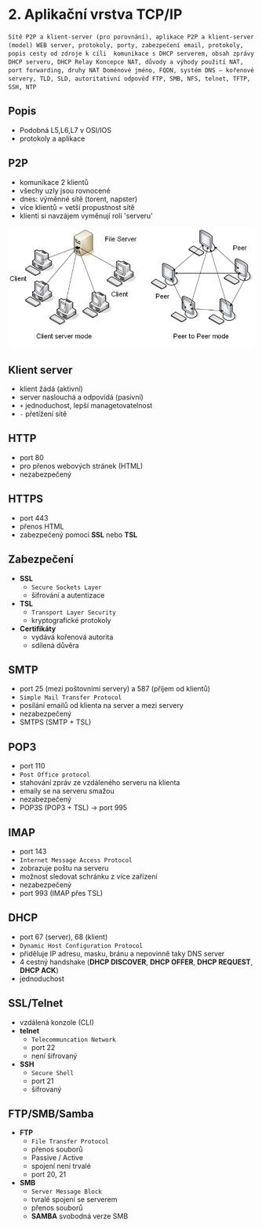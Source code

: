 # 2. Aplikační vrstva TCP/IP

`Sítě P2P a klient-server (pro porovnání), aplikace P2P a klient-server (model)
WEB server, protokoly, porty, zabezpečení
email, protokoly, popis cesty od zdroje k cíli 
komunikace s DHCP serverem, obsah zprávy DHCP serveru, DHCP Relay
Koncepce NAT, důvody a výhody použití NAT, port forwarding, druhy NAT
Doménové jméno, FQDN, systém DNS – kořenové servery, TLD, SLD, autoritativní odpověď
FTP, SMB, NFS, telnet, TFTP, SSH, NTP`

## Popis

- Podobná L5,L6,L7 v OSI/IOS
- protokoly a aplikace

## P2P

- komunikace 2 klientů
- všechy uzly jsou rovnocené
- dnes: výměnné sítě (torent, napster)
- více klientů = vetší propustnost sítě
- klienti si navzájem vyměnují roli 'serveru'

<img src="./images/p2p.png">

## Klient server

- klient žádá (aktivní)
- server naslouchá a odpovídá (pasivní)
- `+` jednoduchost, lepší managetovatelnost
- `-` přetížení sítě

## HTTP

- port 80
- pro přenos webových stránek (HTML)
- nezabezpečený

## HTTPS

- port 443
- přenos HTML
- zabezpečený pomocí **SSL** nebo **TSL**

## Zabezpečení

- **SSL**
  - `Secure Sockets Layer`
  - šifrování a autentizace
- **TSL**
  - `Transport Layer Security`
  - kryptografické protokoly
- **Certifikáty**
  - vydává kořenová autorita
  - sdílená důvěra

## SMTP

- port 25 (mezi poštovními servery) a 587 (příjem od klientů)
- `Simple Mail Transfer Protocol`
- posílání emailů od klienta na server a mezi servery
- nezabezpečený
- SMTPS (SMTP + TSL)

## POP3

- port 110
- `Post Office protocol`
- stahování zpráv ze vzdáleného serveru na klienta
- emaily se na serveru smažou
- nezabezpečený
- POP3S (POP3 + TSL) -> port 995

## IMAP

- port 143
- `Internet Message Access Protocol`
- zobrazuje poštu na serveru
- možnost sledovat schránku z více zařízení
- nezabezpečený
- port 993 (IMAP přes TSL)

## DHCP

- port 67 (server), 68 (klient)
- `Dynamic Host Configuration Protocol`
- přiděluje IP adresu, masku, bránu a nepovinně taky DNS server
- 4 cestný handshake (**DHCP DISCOVER**, **DHCP OFFER**, **DHCP REQUEST**, **DHCP ACK**)
- jednoduchost

## SSL/Telnet

- vzdálená konzole (CLI)
- **telnet**
  - `Telecommuncation Network`
  - port 22
  - není šifrovaný
- **SSH**
  - `Secure Shell`
  - port 21
  - šifrovaný

## FTP/SMB/Samba

- **FTP**
  - `File Transfer Protocol`
  - přenos souborů
  - Passive / Active
  - spojení není trvalé
  - port 20, 21
- **SMB**
  - `Server Message Block`
  - tvralé spojení se serverem
  - přenos souborů
  - **SAMBA** svobodná verze SMB
